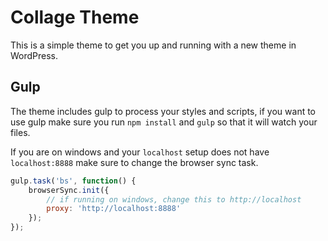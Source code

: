 # Collage Theme

This is a simple theme to get you up and running with a new theme in WordPress. 

## Gulp

The theme includes gulp to process your styles and scripts, if you want to use gulp make sure you run `npm install` and `gulp` so that it will watch your files.

If you are on windows and your `localhost` setup does not have `localhost:8888` make sure to change the browser sync task.

```js
gulp.task('bs', function() {
    browserSync.init({
        // if running on windows, change this to http://localhost
        proxy: 'http://localhost:8888'
    });
});
```


